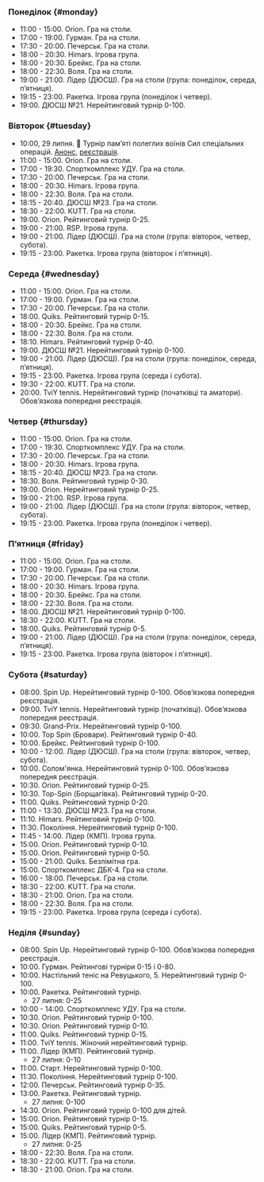 ﻿
[//]: # (Use 🏆 for ranking events, 🏅 for non-ranking events, ❌ for canceled events)

### Понеділок {#monday}

* 11:00 - 15:00. Orion. Гра на столи.
* 17:00 - 19:00. Гурман. Гра на столи.
* 17:30 - 20:00. Печерськ. Гра на столи.
* 18:00 - 20:30. Himars. Ігрова група.
* 18:00 - 20:30. Брейкс. Гра на столи.
* 18:00 - 22:30. Воля. Гра на столи.
* 19:00 - 21:00. Лідер (ДЮСШ). Гра на столи (група: понеділок, середа, пʼятниця).
* 19:15 - 23:00. Ракетка. Ігрова група (понеділок і четвер).
* 19:00. ДЮСШ №21. Нерейтинговий турнір 0-100.

### Вівторок {#tuesday}

* 10:00, 29 липня. 🏅 Турнір пам’яті полеглих воїнів Сил спеціальних операцій. [Анонс](https://t.me/ttkiev/669), [реєстрація](https://docs.google.com/forms/d/e/1FAIpQLSdOHdkPZSU6Xi0JCDuHojN4NmycbOlLpWI9BBcPb4kEpn2D9Q/viewform).
* 11:00 - 15:00. Orion. Гра на столи.
* 17:00 - 19:30. Спорткомплекс УДУ. Гра на столи.
* 17:30 - 20:00. Печерськ. Гра на столи.
* 18:00 - 20:30. Himars. Ігрова група.
* 18:00 - 22:30. Воля. Гра на столи.
* 18:15 - 20:40. ДЮСШ №23. Гра на столи.
* 18:30 - 22:00. KUTT. Гра на столи.
* 19:00. Orion. Рейтинговий турнір 0-25.
* 19:00 - 21:00. RSP. Ігрова група.
* 19:00 - 21:00. Лідер (ДЮСШ). Гра на столи (група: вівторок, четвер, субота).
* 19:15 - 23:00. Ракетка. Ігрова група (вівторок і пʼятниця).

### Середа {#wednesday}

* 11:00 - 15:00. Orion. Гра на столи.
* 17:00 - 19:00. Гурман. Гра на столи.
* 17:30 - 20:00. Печерськ. Гра на столи.
* 18:00. Quiks. Рейтинговий турнір 0-15.
* 18:00 - 20:30. Брейкс. Гра на столи.
* 18:00 - 22:30. Воля. Гра на столи.
* 18:10. Himars. Рейтинговий турнір 0-40.
* 19:00. ДЮСШ №21. Нерейтинговий турнір 0-100.
* 19:00 - 21:00. Лідер (ДЮСШ). Гра на столи (група: понеділок, середа, пʼятниця).
* 19:15 - 23:00. Ракетка. Ігрова група (середа і субота).
* 19:30 - 22:00. KUTT. Гра на столи.
* 20:00. TviY tennis. Нерейтинговий турнір (початківці та аматори). Обовʼязкова попередня реєстрація.

### Четвер {#thursday}

* 11:00 - 15:00. Orion. Гра на столи.
* 17:00 - 19:30. Спорткомплекс УДУ. Гра на столи.
* 17:30 - 20:00. Печерськ. Гра на столи.
* 18:00 - 20:30. Himars. Ігрова група.
* 18:15 - 20:40. ДЮСШ №23. Гра на столи.
* 18:30. Воля. Рейтинговий турнір 0-30.
* 19:00. Orion. Нерейтинговий турнір 0-25.
* 19:00 - 21:00. RSP. Ігрова група.
* 19:00 - 21:00. Лідер (ДЮСШ). Гра на столи (група: вівторок, четвер, субота).
* 19:15 - 23:00. Ракетка. Ігрова група (понеділок і четвер).

### Пʼятниця {#friday}

* 11:00 - 15:00. Orion. Гра на столи.
* 17:00 - 19:00. Гурман. Гра на столи.
* 17:30 - 20:00. Печерськ. Гра на столи.
* 18:00 - 20:30. Himars. Ігрова група.
* 18:00 - 20:30. Брейкс. Гра на столи.
* 18:00 - 22:30. Воля. Гра на столи.
* 18:00. ДЮСШ №21. Нерейтинговий турнір 0-100.
* 18:30 - 22:00. KUTT. Гра на столи.
* 18:00. Quiks. Рейтинговий турнір 0-5.
* 19:00 - 21:00. Лідер (ДЮСШ). Гра на столи (група: понеділок, середа, пʼятниця).
* 19:15 - 23:00. Ракетка. Ігрова група (вівторок і пʼятниця).

### Субота {#saturday}

* 08:00. Spin Up. Нерейтинговий турнір 0-100. Обовʼязкова попередня реєстрація.
* 09:00. TviY tennis. Нерейтинговий турнір (початківці). Обовʼязкова попередня реєстрація.
* 09:30. Grand-Prix. Нерейтинговий турнір 0-100.
* 10:00. Top Spin (Бровари). Рейтинговий турнір 0-40.
* 10:00. Брейкс. Рейтинговий турнір 0-100.
* 10:00 - 12:00. Лідер (ДЮСШ). Гра на столи (група: вівторок, четвер, субота).
* 10:00. Солом'янка. Нерейтинговий турнір 0-100. Обовʼязкова попередня реєстрація.
* 10:30. Orion. Рейтинговий турнір 0-25.
* 10:30. Top-Spin (Борщагівка). Рейтинговий турнір 0-20.
* 11:00. Quiks. Рейтинговий турнір 0-20.
* 11:00 - 13:30. ДЮСШ №23. Гра на столи.
* 11:10. Himars. Рейтинговий турнір 0-100.
* 11:30. Покоління. Нерейтинговий турнір 0-100.
* 11:45 - 14:00. Лідер (КМП). Ігрова група.
* 15:00. Orion. Рейтинговий турнір 0-10.
* 15:00. Orion. Рейтинговий турнір 0-50.
* 15:00 - 21:00. Quiks. Безлімітна гра.
* 15:00. Спорткомплекс ДБК-4. Гра на столи.
* 16:00 - 18:00. Печерськ. Гра на столи.
* 18:30 - 22:00. KUTT. Гра на столи.
* 18:30 - 21:00. Orion. Гра на столи.
* 18:00 - 22:30. Воля. Гра на столи.
* 19:15 - 23:00. Ракетка. Ігрова група (середа і субота).

### Неділя {#sunday}

* 08:00. Spin Up. Нерейтинговий турнір 0-100. Обовʼязкова попередня реєстрація.
* 10:00. Гурман. Рейтингові турніри 0-15 і 0-80.
* 10:00. Настільний теніс на Ревуцького, 5. Нерейтинговий турнір 0-100.
* 10:00. Ракетка. Рейтинговий турнір.
  * 27 липня: 0-25
* 10:00 - 14:00. Спорткомплекс УДУ. Гра на столи.
* 10:30. Orion. Рейтинговий турнір 0-100.
* 10:30. Orion. Рейтинговий турнір 0-10.
* 11:00. Quiks. Рейтинговий турнір 0-15.
* 11:00. TviY tennis. Жіночий нерейтинговий турнір.
* 11:00. Лідер (КМП). Рейтинговий турнір.
  * 27 липня: 0-10
* 11:00. Старт. Нерейтинговий турнір 0-100.
* 11:30. Покоління. Нерейтинговий турнір 0-100.
* 12:00. Печерськ. Рейтинговий турнір 0-35.
* 13:00. Ракетка. Рейтинговий турнір.
  * 27 липня: 0-100
* 14:30. Orion. Рейтинговий турнір 0-100 для дітей.
* 15:00. Orion. Рейтинговий турнір 0-15.
* 15:00. Quiks. Рейтинговий турнір 0-5.
* 15:00. Лідер (КМП). Рейтинговий турнір.
  * 27 липня: 0-25
* 18:00 - 22:30. Воля. Гра на столи.
* 18:30 - 22:00. KUTT. Гра на столи.
* 18:30 - 21:00. Orion. Гра на столи.
